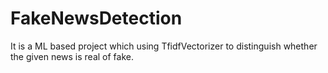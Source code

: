 # FakeNewsDetection

It is a ML based project which using TfidfVectorizer to distinguish whether the given news is real of fake.
